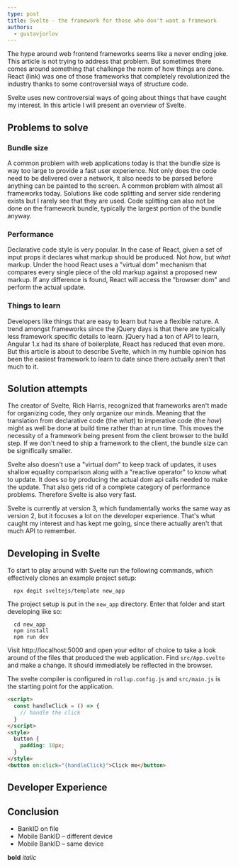 ```yaml
---
type: post
title: Svelte - the framework for those who don't want a framework
authors:
  - gustavjorlov
---
```


The hype around web frontend frameworks seems like a never ending joke. This article is not trying to address that problem. But sometimes there comes around something that challenge the norm of how things are done. React (link) was one of those frameworks that completely revolutionized the industry thanks to some controversial ways of structure code.

Svelte uses new controversial ways of going about things that have caught my interest. In this article I will present an overview of Svelte.

<!-- more -->

## Problems to solve

### Bundle size

A common problem with web applications today is that the bundle size is way too large to provide a fast user experience. Not only does the code need to be delivered over a network, it also needs to be parsed before anything can be painted to the screen. A common problem with almost all frameworks today. Solutions like code splitting and server side rendering exists but I rarely see that they are used. Code splitting can also not be done on the framework bundle, typically the largest portion of the bundle anyway.

### Performance

Declarative code style is very popular. In the case of React, given a set of input props it declares what markup should be produced. Not _how_, but _what_ markup. Under the hood React uses a "virtual dom" mechanism that compares every single piece of the old markup against a proposed new markup. If any difference is found, React will access the "browser dom" and perform the actual update.

### Things to learn

Developers like things that are easy to learn but have a flexible nature. A trend amongst frameworks since the jQuery days is that there are typically less framework specific details to learn. jQuery had a ton of API to learn, Angular 1.x had its share of boilerplate, React has reduced that even more. But this article is about to describe Svelte, which in my humble opinion has been the easiest framework to learn to date since there actually aren't that much to it.

## Solution attempts

The creator of Svelte, Rich Harris, recognized that frameworks aren't made for organizing code, they only organize our minds. Meaning that the translation from declarative code (the _what_) to imperative code (the _how_) might as well be done at build time rather than at run time. This moves the necessity of a framework being present from the client browser to the build step. If we don't need to ship a framework to the client, the bundle size can be significally smaller.

Svelte also doesn't use a "virtual dom" to keep track of updates, it uses shallow equality comparison along with a "reactive operator" to know what to update. It does so by producing the actual dom api calls needed to make the update. That also gets rid of a complete category of performance problems. Therefore Svelte is also very fast.

Svelte is currently at version 3, which fundamentally works the same way as version 2, but it focuses a lot on the developer experience. That's what caught my interest and has kept me going, since there actually aren't that much API to remember.

## Developing in Svelte

To start to play around with Svelte run the following commands, which effectively clones an example project setup:

```shell
  npx degit sveltejs/template new_app
```

The project setup is put in the `new_app` directory. Enter that folder and start developing like so:

```shell
  cd new_app
  npm install
  npm run dev
```

Visit http://localhost:5000 and open your editor of choice to take a look around of the files that produced the web application. Find `src/App.svelte` and make a change. It should immediately be reflected in the browser.

The svelte compiler is configured in `rollup.config.js` and `src/main.js` is the starting point for the application.

```html
<script>
  const handleClick = () => {
    // handle the click
  }
</script>
<style>
  button {
    padding: 10px;
  }
</style>
<button on:click="{handleClick}">Click me</button>
```

## Developer Experience

## Conclusion

- BankID on file
- Mobile BankID – different device
- Mobile BankID – same device

**bold** _italic_
